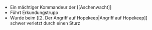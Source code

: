 + Ein mächtiger Kommandeur der [[Aschenwacht]]
+ Führt Erkundungstrupp
+ Wurde beim [[2. Der Angriff auf Hopekeep|Angriff auf Hopekeep]] schwer verletzt durch einen Sturz
